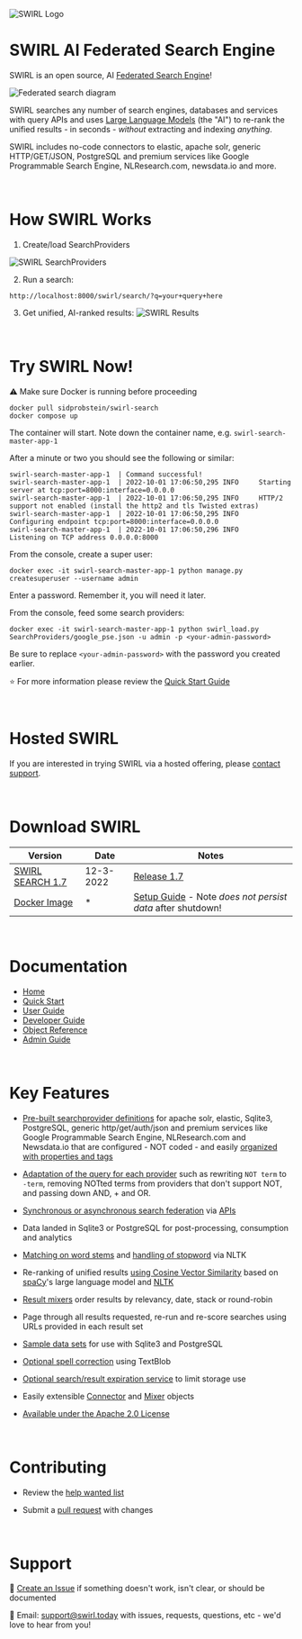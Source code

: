 ![SWIRL Logo](https://raw.githubusercontent.com/sidprobstein/swirl-search/main/docs/images/swirl_logo_1024.jpg)

# SWIRL AI Federated Search Engine

SWIRL is an open source, AI [Federated Search Engine](https://en.wikipedia.org/wiki/Federated_search)! 

![Federated search diagram](https://raw.githubusercontent.com/sidprobstein/swirl-search/main/docs/images/federation_diagram.png)

SWIRL searches any number of search engines, databases and services with query APIs and uses [Large Language Models](https://techcrunch.com/2022/04/28/the-emerging-types-of-language-models-and-why-they-matter/) (the "AI") to re-rank the unified results - in seconds - *without* extracting and indexing *anything*. 

SWIRL includes no-code connectors to elastic, apache solr, generic HTTP/GET/JSON, PostgreSQL and premium services like Google Programmable Search Engine, NLResearch.com, newsdata.io and more.

<br/>

# How SWIRL Works

1. Create/load SearchProviders

![SWIRL SearchProviders](https://raw.githubusercontent.com/sidprobstein/swirl-search/main/docs/images/swirl_providers_focus.png)

2. Run a search:

```
http://localhost:8000/swirl/search/?q=your+query+here
```

3. Get unified, AI-ranked results:
![SWIRL Results](https://raw.githubusercontent.com/sidprobstein/swirl-search/main/docs/images/swirl_results_focus.png)

<br/>

# Try SWIRL Now!

:warning: Make sure Docker is running before proceeding

```
docker pull sidprobstein/swirl-search
docker compose up
```

The container will start. Note down the container name, e.g. ```swirl-search-master-app-1```

After a minute or two you should see the following or similar:

```
swirl-search-master-app-1  | Command successful!
swirl-search-master-app-1  | 2022-10-01 17:06:50,295 INFO     Starting server at tcp:port=8000:interface=0.0.0.0
swirl-search-master-app-1  | 2022-10-01 17:06:50,295 INFO     HTTP/2 support not enabled (install the http2 and tls Twisted extras)
swirl-search-master-app-1  | 2022-10-01 17:06:50,295 INFO     Configuring endpoint tcp:port=8000:interface=0.0.0.0
swirl-search-master-app-1  | 2022-10-01 17:06:50,296 INFO     Listening on TCP address 0.0.0.0:8000
```

From the console, create a super user:

```
docker exec -it swirl-search-master-app-1 python manage.py createsuperuser --username admin
```

Enter a password. Remember it, you will need it later.

From the console, feed some search providers:

```
docker exec -it swirl-search-master-app-1 python swirl_load.py SearchProviders/google_pse.json -u admin -p <your-admin-password>
```

Be sure to replace ```<your-admin-password>``` with the password you created earlier.

:star: For more information please review the [Quick Start Guide](https://github.com/sidprobstein/swirl-search/wiki/1.-Quick-Start)

<br/>

# Hosted SWIRL

If you are interested in trying SWIRL via a hosted offering, please [contact support](#support).

<br/>

# Download SWIRL

| Version                     | Date                        | Notes | 
| --------------------------- | --------------------------- | ----- |
| [SWIRL SEARCH 1.7](https://github.com/sidprobstein/swirl-search/releases/tag/v1.7) | 12-3-2022 | [Release 1.7](./docs/RELEASE_NOTES_1.7.md) |
| [Docker Image](https://hub.docker.com/r/sidprobstein/swirl-search) | * | [Setup Guide](https://github.com/sidprobstein/swirl-search/wiki/1.-Quick-Start#docker) - Note *does* *not* *persist* *data* after shutdown! | 

<br/>

# Documentation

* [Home](https://github.com/sidprobstein/swirl-search/wiki)
* [Quick Start](https://github.com/sidprobstein/swirl-search/wiki/1.-Quick-Start)
* [User Guide](https://github.com/sidprobstein/swirl-search/wiki/2.-User-Guide)
* [Developer Guide](https://github.com/sidprobstein/swirl-search/wiki/3.-Developer-Guide)
* [Object Reference](https://github.com/sidprobstein/swirl-search/wiki/4.-Object-Reference)
* [Admin Guide](https://github.com/sidprobstein/swirl-search/wiki/5.-Admin-Guide)

<br/>

# Key Features

* [Pre-built searchprovider definitions](https://github.com/sidprobstein/swirl-search/tree/main/SearchProviders) for apache solr, elastic, Sqlite3, PostgreSQL, generic http/get/auth/json and premium services like Google Programmable Search Engine, NLResearch.com and Newsdata.io that are configured - NOT coded - and easily [organized with properties and tags](https://github.com/sidprobstein/swirl-search/wiki/2.-User-Guide#organizing-searchproviders-with-active-default-and-tags)

* [Adaptation of the query for each provider](https://github.com/sidprobstein/swirl-search/wiki/2.-User-Guide#search-syntax) such as rewriting ```NOT term``` to ```-term```, removing NOTted terms from providers that don't support NOT, and passing down AND, + and OR.

* [Synchronous or asynchronous search federation](https://github.com/sidprobstein/swirl-search/wiki/3.-Developer-Guide#architecture) via [APIs](http://localhost:8000/swirl/swagger-ui/)

* Data landed in Sqlite3 or PostgreSQL for post-processing, consumption and analytics

* [Matching on word stems](https://github.com/sidprobstein/swirl-search/wiki/2.-User-Guide#relevancy) and [handling of stopword](https://github.com/sidprobstein/swirl-search/wiki/4.-Object-Reference#stopwords-language) via NLTK

* Re-ranking of unified results [using Cosine Vector Similarity](https://github.com/sidprobstein/swirl-search/wiki/2.-User-Guide#relevancy) based on [spaCy](https://spacy.io/)'s large language model and [NLTK](https://www.nltk.org/)

* [Result mixers](https://github.com/sidprobstein/swirl-search/wiki/2.-User-Guide#result-mixers) order results by relevancy, date, stack or round-robin

* Page through all results requested, re-run and re-score searches using URLs provided in each result set

* [Sample data sets](https://github.com/sidprobstein/swirl-search/tree/main/Data) for use with Sqlite3 and PostgreSQL

* [Optional spell correction](https://github.com/sidprobstein/swirl-search/wiki/2.-User-Guide#spell-correction) using TextBlob

* [Optional search/result expiration service](https://github.com/sidprobstein/swirl-search/wiki/5.-Admin-Guide#search-expiration-service) to limit storage use

* Easily extensible [Connector](https://github.com/sidprobstein/swirl-search/tree/main/swirl/connectors) and [Mixer](https://github.com/sidprobstein/swirl-search/tree/main/swirl/mixers) objects

* [Available under the Apache 2.0 License](./LICENSE)

<br/>

# Contributing

* Review the [help wanted list](docs/help_wanted.md)

* Submit a [pull request](https://github.com/sidprobstein/swirl-search/pulls) with changes

<br/>

# Support

:small_blue_diamond: [Create an Issue](https://github.com/sidprobstein/swirl-search/issues) if something doesn't work, isn't clear, or should be documented

:small_blue_diamond: Email: [support@swirl.today](mailto:support@swirl.today) with issues, requests, questions, etc - we'd love to hear from you!

<br/>

